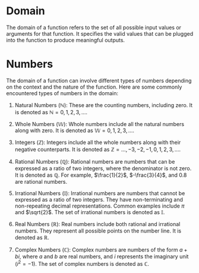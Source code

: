 

# Domain

The domain of a function refers to the set of all possible input values or arguments for that function. It specifies the valid values that can be plugged into the function to produce meaningful outputs.

# Numbers

The domain of a function can involve different types of numbers depending on the context and the nature of the function. Here are some commonly encountered types of numbers in the domain:

1.  Natural Numbers ($\mathbb{N}$): These are the counting numbers, including zero. It is denoted as $\mathbb{N} = {0, 1, 2, 3, \ldots}$.
    
2.  Whole Numbers ($\mathbb{W}$): Whole numbers include all the natural numbers along with zero. It is denoted as $\mathbb{W} = {0, 1, 2, 3, \ldots}$.
    
3.  Integers ($\mathbb{Z}$): Integers include all the whole numbers along with their negative counterparts. It is denoted as $\mathbb{Z} = {\ldots, -3, -2, -1, 0, 1, 2, 3, \ldots}$.
    
4.  Rational Numbers ($\mathbb{Q}$): Rational numbers are numbers that can be expressed as a ratio of two integers, where the denominator is not zero. It is denoted as $\mathbb{Q}$. For example, $\frac{1}{2}$, $-\frac{3}{4}$, and $0.8$ are rational numbers.
    
5.  Irrational Numbers ($\mathbb{I}$): Irrational numbers are numbers that cannot be expressed as a ratio of two integers. They have non-terminating and non-repeating decimal representations. Common examples include $\pi$ and $\sqrt{2}$. The set of irrational numbers is denoted as $\mathbb{I}$.
    
6.  Real Numbers ($\mathbb{R}$): Real numbers include both rational and irrational numbers. They represent all possible points on the number line. It is denoted as $\mathbb{R}$.
    
7.  Complex Numbers ($\mathbb{C}$): Complex numbers are numbers of the form $a + bi$, where $a$ and $b$ are real numbers, and $i$ represents the imaginary unit ($i^2 = -1$). The set of complex numbers is denoted as $\mathbb{C}$.
